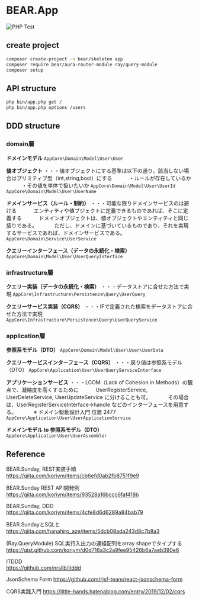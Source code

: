 # BEAR.App

![PHP Test](https://github.com/apple-x-co/BEAR.App/workflows/PHP%20Test/badge.svg?branch=develop)

## create project

```bash
composer create-project -n bear/skeleton app
composer require bear/aura-router-module ray/query-module
composer setup
```

## API structure

```bash
php bin/app.php get /
php bin/app.php options /users
```

## DDD structure

### domain層

**ドメインモデル**
`AppCore\Domain\Model\User\User`

**値オブジェクト**
・・・値オブジェクトにする基準は以下の通り。該当しない場合はプリミティブ型（int,string,bool）にする
　　　・ルールが存在しているか
　　　・その値を単体で扱いたいか
`AppCore\Domain\Model\User\UserId`
`AppCore\Domain\Model\User\UserName`

**ドメインサービス（ルール・制約）**
・・・可能な限りドメインサービスのは避ける
　　　エンティティや値ブジェクトに定義できるものであれば、そこに定義する
　　　ドメインオブジェクトは、値オブジェクトやエンティティと同じ括りである。
　　　ただし、ドメインに基づいているものであり、それを実現するサービスであれば、ドメインサービスである。
`AppCore\Domain\Service\UserService`

**クエリーインターフェース（データの永続化・検索）**
`AppCore\Domain\Model\User\UserQueryInterface`

### infrastructure層

**クエリー実装（データの永続化・検索）**
・・・データストアに合せた方法で実現
`AppCore\Infrastructure\Persistence\Query\UserQuery`

**クエリーサービス実装（CQRS）**
・・・IFで定義された検索をデータストアに合せた方法で実現
`AppCore\Infrastructure\Persistence\Query\UserQueryService`

### application層

**参照系モデル（DTO）**
`AppCore\Domain\Model\User\User\UserData`

**クエリーサービスインターフェース（CQRS）**
・・・戻り値は参照系モデル（DTO）
`AppCore\Application\User\UserQueryServiceInterface`

**アプリケーションサービス**
・・・LCOM（Lack of Cohesion in Methods）の観点で、凝縮度を高くするために
　　　UserRegisterService, UserDeleteService, UserUpdateService に分けることも可。
　　　その場合は、UserRegisterServiceInterface->handle などのインターフェースを用意する。
　　　※ ドメイン駆動設計入門 位置 2477
`AppCore\Application\User\UserApplicationService`

**ドメインモデル to 参照系モデル（DTO）**
`AppCore\Application\User\UserAssembler`

## Reference

BEAR.Sunday, REST実装手順  
https://qiita.com/koriym/items/cb6efd0ab2fb8751f9e9

BEAR.Sunday REST API開発例
https://qiita.com/koriym/items/93528a16bccc6faf418b

BEAR.Sunday, DDD  
https://qiita.com/koriym/items/4cfe8d6d6289a84bab79

BEAR.SundayとSQLと
https://qiita.com/hanahiro_aze/items/5dcb08ada243d8c7b8a3

(Ray.QueryModule) SQL実行入出力の連組配列をarray shapeでタイプする 
https://gist.github.com/koriym/d0d716a3c2a9fee95426b6a7aeb390e6

ITDDD  
https://github.com/nrslib/itddd

JsonSchema Form
https://github.com/rjsf-team/react-jsonschema-form

CQRS実践入門
https://little-hands.hatenablog.com/entry/2019/12/02/cqrs